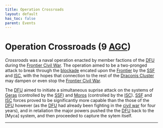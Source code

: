 ```yaml
---
title: Operation Crossroads
layout: default
has_toc: false
parent: Events
---
```


# Operation Crossroads (9 [AGC])
*Crossroads* was a naval operation enacted by member factions of the [DFU] during the [Frontier Civil War]. The operation aimed to be a two-pronged attack to break through the [blockade](../../history/conflicts/frontier_civil_war.html#blockade-of-the-frontier-5-agc) encated upon the [Frontier] by the [SSF] and [ISC], with the hopes that connection to the rest of the [Draconis Cluster] may dampen or even stop the [Frontier Civil War].

The [DFU] aimed to initiate a simultaneous suprise attack on the systems of [Geras] (controlled by the [SSF]) and [Moros] (controlled by the [ISC]). [SSF] and [ISC] forces proved to be significantly more capable than the those of the [DFU] however (as the [DFU] had already been fighting in the [civil war] for four years), and in retaliation the major powers pushed the the [DFU] back to the [Myca] system, and then proceeded to capture the sytem itself.

----

[DFU]: ../../factions/dfu.html
[SSF]: ../../factions/ssf.html
[ISC]: ../../factions/isc.html

[Frontier Civil War]: ../../history/conflicts/frontier_civil_war.html
[civil war]: ../../history/conflicts/frontier_civil_war.html

[BGC]: ../../history/#history
[AGC]: ../../history/#history

[Draconis Cluster]: ../../systems/
[Frontier]: ../../systems/
[Geras]: ../../systems/geras/
[Moros]: ../../systems/moros/
